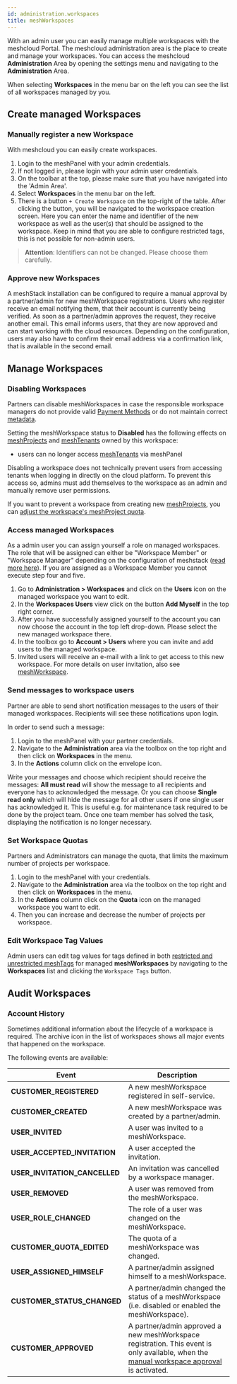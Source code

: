 ```yaml
---
id: administration.workspaces
title: meshWorkspaces
---
```


With an admin user you can easily manage multiple workspaces with the meshcloud Portal. The meshcloud administration area is the
place to create and manage your workspaces. You can access the meshcloud **Administration** Area by opening the settings menu and
navigating to the **Administration** Area.

When selecting **Workspaces** in the menu bar on the left you can see the list of all workspaces managed by you.

## Create managed Workspaces

### Manually register a new Workspace

With meshcloud you can easily create workspaces.

1. Login to the meshPanel with your admin credentials.
2. If not logged in, please login with your admin user credentials.
3. On the toolbar at the top, please make sure that you have navigated into the 'Admin Area'.
4. Select **Workspaces** in the menu bar on the left.
5. There is a button `+ Create Workspace` on the top-right of the table. After clicking the button, you will be navigated to the workspace creation screen. Here you can enter the name and identifier of the new workspace as well as the user(s) that should be assigned to the workspace. Keep in mind that you are able to configure restricted tags, this is not possible for non-admin users.

> **Attention**: Identifiers can not be changed. Please choose them carefully.

### Approve new Workspaces

A meshStack installation can be configured to require a manual approval by a partner/admin for new meshWorkspace registrations. Users who register receive an email notifying them, that their account is currently being verified. As soon as a partner/admin approves the request, they receive another email. This email informs users, that they are now approved and can start working with the cloud resources. Depending on the configuration, users may also have to confirm their email address via a confirmation link, that is available in the second email.

## Manage Workspaces

### Disabling Workspaces

Partners can disable meshWorkspaces in case the responsible workspace managers do not provide valid [Payment Methods](meshcloud.payment-methods.md) or do not maintain correct [metadata](meshstack.metadata-tags.md).

Setting the meshWorkspace status to **Disabled** has the following effects on [meshProjects](meshcloud.project.md) and [meshTenants](meshcloud.tenant.md) owned by this workspace:

- users can no longer access [meshTenants](meshcloud.tenant.md) via meshPanel

Disabling a workspace does not technically prevent users from accessing tenants when logging in directly on the cloud platform. To prevent this access so, admins must add themselves to the workspace as an admin and manually remove user permissions.

If you want to prevent a workspace from creating new [meshProjects](meshcloud.project.md), you can [adjust the workspace's meshProject quota](#set-workspace-quotas).

### Access managed Workspaces

As a admin user you can assign yourself a role on managed workspaces. The role that will be assigned can either be "Workspace Member" or "Workspace Manager" depending on the configuration of meshstack ([read more here](meshstack.onboarding.md#workspace-user-invitations)). If you are assigned as a Workspace Member you cannot execute step four and five.

1. Go to **Administration &gt; Workspaces** and click on the **Users** icon on the managed workspace you want to edit.
2. In the **Workspaces Users** view click on the button **Add Myself** in the top right corner.
3. After you have successfully assigned yourself to the account you can now choose the account in the top left drop-down. Please select the
   new managed workspace there.
4. In the toolbox go to **Account &gt; Users** where you can invite and add users to the managed workspace.
5. Invited users will receive an e-mail with a link to get access to this new workspace. For more details on user invitation, also see [meshWorkspace](meshcloud.workspace.md).

### Send messages to workspace users

Partner are able to send short notification messages to the users of their managed workspaces. Recipients will see these notifications
upon login.

In order to send such a message:

1. Login to the meshPanel with your partner credentials.
2. Navigate to the **Administration** area via the toolbox on the top right and then click on **Workspaces** in the menu.
3. In the **Actions** column click on the envelope icon.

Write your messages and choose which recipient should receive the messages: **All must read** will show the message to all recipients and everyone has
to acknowledged the message. Or you can choose **Single read only** which will hide the message for all other users if one single user has acknowledged
it. This is useful e.g. for maintenance task required to be done by the project team. Once one team member has solved the task, displaying the
notification is no longer necessary.

### Set Workspace Quotas

Partners and Administrators can manage the quota, that limits the maximum number of projects per workspace.

1. Login to the meshPanel with your credentials.
2. Navigate to the **Administration** area via the toolbox on the top right and then click on **Workspaces** in the menu.
3. In the **Actions** column click on the **Quota** icon on the managed workspace you want to edit.
4. Then you can increase and decrease the number of projects per workspace.

### Edit Workspace Tag Values

Admin users can edit tag values for tags defined in both [restricted and unrestricted meshTags](meshstack.metadata-tags.md) for managed **meshWorkspaces** by navigating to the **Workspaces** list and clicking the `Workspace Tags` button.

## Audit Workspaces

### Account History

Sometimes additional information about the lifecycle of a workspace is required. The archive icon in the list of workspaces shows all major events that happened on the workspace.

The following events are available:

| Event | Description |
| ------| ----------- |
| **CUSTOMER_REGISTERED**| A new meshWorkspace registered in self-service. |
| **CUSTOMER_CREATED**| A new meshWorkspace was created by a partner/admin. |
| **USER_INVITED**| A user was invited to a meshWorkspace. |
| **USER_ACCEPTED_INVITATION**| A user accepted the invitation. |
| **USER_INVITATION_CANCELLED**| An invitation was cancelled by a workspace manager. |
| **USER_REMOVED**| A user was removed from the meshWorkspace. |
| **USER_ROLE_CHANGED**| The role of a user was changed on the meshWorkspace. |
| **CUSTOMER_QUOTA_EDITED**| The quota of a meshWorkspace was changed. |
| **USER_ASSIGNED_HIMSELF**| A partner/admin assigned himself to a meshWorkspace. |
| **CUSTOMER_STATUS_CHANGED**| A partner/admin changed the status of a meshWorkspace (i.e. disabled or enabled the meshWorkspace). |
| **CUSTOMER_APPROVED**| A partner/admin approved a new meshWorkspace registration. This event is only available, when the [manual workspace approval](#approve-workspace) is activated. |
